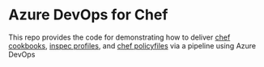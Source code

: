 # Azure DevOps for Chef
This repo provides the code for demonstrating how to deliver [chef cookbooks](), [inspec profiles](), and [chef policyfiles]() via a pipeline using Azure DevOps